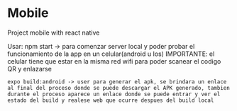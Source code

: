 # Mobile

Project mobile with react native

Usar:
npm start -> para comenzar server local y poder probar el funcionamiento de la app en un celular(android u Ios) IMPORTANTE: el celular tiene que estar en la misma red wifi para poder scanear el codigo QR y enlazarse

    expo build:android -> user para generar el apk, se brindara un enlace al final del proceso donde se puede descargar el APK generado, tambien durante el proceso aparece un enlace donde se puede entrar y ver el estado del build y realese web que ocurre despues del build local
